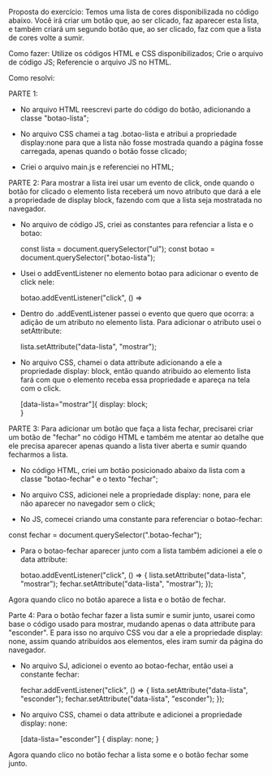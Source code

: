 Proposta do exercício:
Temos uma lista de cores disponibilizada no código abaixo.
Você irá criar um botão que, ao ser clicado, faz aparecer esta lista, e também criará um segundo botão que, ao ser clicado, faz com que a lista de cores volte a sumir.

Como fazer:
Utilize os códigos HTML e CSS disponibilizados;
Crie o arquivo de código JS;
Referencie o arquivo JS no HTML.

Como resolvi:

PARTE 1:
- No arquivo HTML reescrevi parte do código do botão, adicionando a classe "botao-lista";

- No arquivo CSS chamei a tag .botao-lista e atribui a propriedade display:none para que a lista não fosse mostrada quando a página fosse carregada, apenas quando o botão fosse clicado;

- Criei o arquivo main.js e referenciei no HTML;

PARTE 2: 
Para mostrar a lista irei usar um evento de click, onde quando o botão for clicado o elemento lista receberá um novo atributo que dará a ele a propriedade de display block, fazendo com que a lista seja mostratada no navegador. 

- No arquivo de código JS, criei as constantes para refenciar a lista e o botao:

    const lista = document.querySelector("ul");
    const botao = document.querySelector(".botao-lista");

- Usei o addEventListener no elemento botao para adicionar o evento de click nele:

    botao.addEventListener("click", () => 

- Dentro do .addEventListener passei o evento que quero que ocorra: a adição de um atributo no elemento lista. Para adicionar o atributo usei o setAttribute:

    lista.setAttribute("data-lista", "mostrar");

- No arquivo CSS, chamei o data attribute adicionando a ele a propriedade display: block, então quando atribuido ao elemento lista fará com que o elemento receba essa propriedade e apareça na tela com o click. 

    [data-lista="mostrar"]{
        display: block;    
    }

PARTE 3:
Para adicionar um botão que faça a lista fechar, precisarei criar um botão de "fechar" no código HTML e também me atentar ao detalhe que ele precisa aparecer apenas quando a lista tiver aberta e sumir quando fecharmos a lista.

- No código HTML, criei um botão posicionado abaixo da lista com a classe "botao-fechar" e o texto "fechar";

- No arquivo CSS, adicionei nele a propriedade display: none, para ele não aparecer no navegador sem o click;

- No JS, comecei criando uma constante para referenciar o botao-fechar:

 const fechar = document.querySelector(".botao-fechar");

- Para o botao-fechar aparecer junto com a lista também adicionei a ele o data attribute:

    botao.addEventListener("click", () => {
        lista.setAttribute("data-lista", "mostrar");
        fechar.setAttribute("data-lista", "mostrar");
    });

Agora quando clico no botão aparece a lista e o botão de fechar.

Parte 4:
Para o botão fechar fazer a lista sumir e sumir junto, usarei como base o código usado para mostrar, mudando apenas o data attribute para "esconder". E para isso no arquivo CSS vou dar a ele a propriedade display: none, assim quando atribuídos aos elementos, eles iram sumir da página do navegador.

- No arquivo SJ, adicionei o evento ao botao-fechar, então usei a constante fechar:

    fechar.addEventListener("click", () => {
        lista.setAttribute("data-lista", "esconder");
        fechar.setAttribute("data-lista", "esconder");
    });

- No arquivo CSS, chamei o data attribute e adicionei a propriedade display: none:

    [data-lista="esconder"] {
        display: none;
    }

Agora quando clico no botão fechar a lista some e o botão fechar some junto. 
